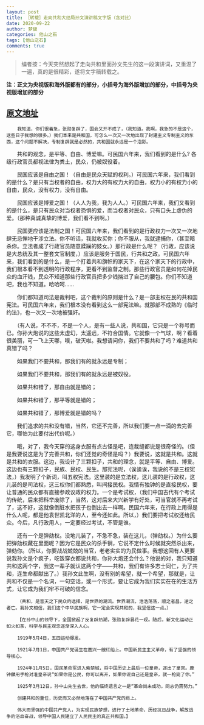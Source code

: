 ```yaml
---
layout: post
title: ［转载］走向共和大结局孙文演讲稿文字版（含对比）
date: 2020-09-22
author: 梦貘
categories: 他山之石
tags: [他山之石]
comments: true
--- 
```


> 编者按：今天突然想起了走向共和里面孙文先生的这一段演讲词，又重温了一遍，真的是很精彩，遂将文字稿转载之。

**注：正文为央视版和海外版都有的部分，小括号为海外版增加的部分，中括号为央视版增加的部分**

## [原文地址](https://www.douban.com/doubanapp/dispatch/review/10284041)

        我知道，你们很着急，张勋复辟了，国会又开不成了，（我知道。我啊，我急的不是这个，这些日子我想的很多。）我们本来是共和国，可怎么一次又一次地出现了封建主义专制主义的东西，这个问题不解决，专制复辟就是必然的，共和国就永远是一个泡影。

　　共和的观念，是平等、自由、博爱嘛。可民国六年来，我们看到的是什么? 各级行政官员都视法律为粪土，民众，仍被奴役着。

　　民国应该是自由之国！（自由是民众天赋的权利。）可民国六年来，我们看到的是什么？是只有当权者的自由，权力大的有权力大的自由，权力小的有权力小的自由，民众，没有权力，没有自由。

　　民国应该是博爱之国！（人人为我，我为人人。）可民国六年来，我们又看到的是什么，是只有民众对当权者恐惧的爱，而当权者对民众，只有口头上虚伪的爱。（那种真诚真挚的博爱，我们看不到啊。）

　　民国更应该是法制之国！可民国六年来，我们看到的是行政权力一次又一次地肆无忌惮地干涉立法。你不听话，我就收买你；你不服从，我就逮捕你，（甚至暗杀你。立法者成了行政官员随意蹂躏的妓女。）那行政是什么呢？（行政，应该说是大总统及其一整套文官制度，）应该是服务于国民，行共和之政。可民国六年来，我们看到的是什么，是一个打着共和旗帜的家天下，在这个家天下的行政中，我们根本看不到透明的行政程序，更看不到监督之制。那些行政官员是如何花掉民众的血汗钱，民众不知道那些行政官员把多少钱揣进了自己的腰包。你们不知道吧，我也不知道。哈哈呵……

　　你们都知道司法是裁判吧，这个裁判的原则是什么？是一部主权在民的共和国宪法。可民国六年来，我们根本没有看到这么一部宪法嘛。就那部不成熟的《临时约法》，也一次又一次地被强奸。

　　（有人说，不不不，不是一个人，是有一些人说，共和国，它只是一个称号而已。你孙大炮说的这些太虚幻，太遥远，不符合国情。它就像一个气球，啊？看着很美丽，可一飞上天哪，噗，破灭啦。我想请问你，我们不要共和了吗？难道共和真错了吗？

　　如果我们不要共和，那我们有的就永远是专制；

　　如果我们不要共和，那我们有的就永远是被奴役。

　　如果共和错了，那自由就是错的；

　　如果共和错了，那平等就是错的；

　　如果共和错了，那博爱就是错的吗？

　　我们追求的共和没有错，当然，它还不完善，所以我们要一点一滴的去完善它，哪怕为此要付出代价呢。）

　　哦，对了，我今天穿的这身衣服有点古怪是吧，连裁缝都说是很奇怪的。（但是我要说这是为了完善共和，你们还觉的奇怪是吗？）我要说，这就是共和。这就是共和的衣服。这边，我设计了三颗扣子，共和的理念，就是平等、自由、博爱。这边也有三颗扣子，民族、民权、民生。那宪法呢，（诶诶诶，我说的不是三权宪法，）我发明了个新词，叫五权宪法。这里装的是立法权，这儿装的是行政权，这儿装的是司法权，这三权你们都熟悉，叫间接民权。我情有独钟的是直接民权，要让普通的民众都有直接参政议政的权力。一个是考试权，（我们中国古代有个考试的传统，后来把科举废除了，当然，这对后来大兴新学有好处，可当官就不再考试了，这不好，这就像倒脏水把孩子也倒出去一样啊。民国六年来，在行政上用得是什么人呢，都是他袁世凯北洋的人，至今还如此。所以，）我们要把考试权还给民众。今后，凡行政用人，一定要经过考试，不管是谁。

　　还有一个是弹劾权。没地儿装了，不急不急，装在这儿，（弹劾权。）为什么要把弹劾权藏在里面呢？因为它是民众的杀手锏，它说不定什么时候就突然杀出来，弹劾你。（所以，你要战战兢兢的当官，老老实实的为民做事。我想这回有人更要说我孙文是个疯子，吃饭穿衣都说共和，你孙大炮还会什么？他说的对，我只知道共和这两个字，我这一辈子就认这两个字——共和，我们有许多志士同仁，为了共和，连生命都献出了。）我孙文此生啊，没有别的希望，就一个希望，那就是，让共和不仅是一个名词，一句空话，或一个形式，要让它成为我们实实在在的生活方式，让它成为我们牢不可破的信念。

        （共和，是普天之下民众的选择，是世界的潮流。世界潮流，浩浩荡荡，顺之者昌，逆之者亡。我孙文相信，我们这个中华民族啊，它一定会实现共和的，我坚信这一点。）
 
        【在孙中山的领导下，全国掀起了反复辟热潮，张勋复辟昙花一现。随后，新文化运动正如火如荼，科学与民主观念逐渐深入人心。

        1919年5月4日，五四运动爆发。

        1921年7月1日，中国共产党诞生在嘉兴一艘红船上。中国新民主主义革命，有了坚强的领导核心。

        1924年11月5日，国民革命军进入紫禁城，将中国历史上最后一位皇帝，逐出了皇宫。鹿钟麟用手枪对准皇帝说“如果你是公民，你可以离开，如果你说自己还是皇帝，就一枪毙了你。”

        1925年3月12日，孙中山先生去世，他的临终遗言之一是“革命尚未成功，同志仍需努力。”

        创建共和的重任，历史而又必然地落在了中国共产党的肩上。

        伟大而坚强的中国共产党人，为实现民族梦想，进行了土地革命，历经抗日战争，解放战争的浴血奋战，领导中国人民建立了人民民主的真正共和国。】
